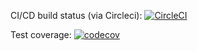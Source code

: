 CI/CD build status (via Circleci): [![CircleCI](https://circleci.com/gh/rgederin/spring-mongo.svg?style=svg)](https://circleci.com/gh/rgederin/spring-mongo)

Test coverage: [![codecov](https://codecov.io/gh/rgederin/spring-mongo/branch/master/graph/badge.svg)](https://codecov.io/gh/rgederin/spring-mongo)